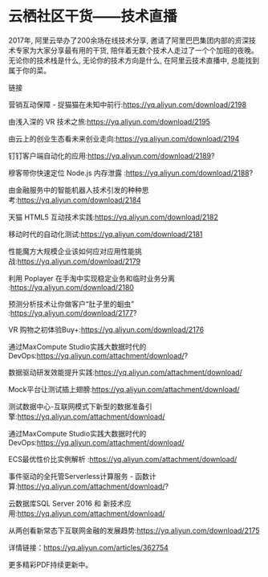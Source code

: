 # 云栖社区干货——技术直播
2017年, 阿里云举办了200余场在线技术分享, 邀请了阿里巴巴集团内部的资深技术专家为大家分享最有用的干货, 陪伴着无数个技术人走过了一个个加班的夜晚。无论你的技术栈是什么, 无论你的技术方向是什么, 在阿里云技术直播中, 总能找到属于你的菜。

链接

营销互动保障 - 捉猫猫在未知中前行:https://yq.aliyun.com/download/2198

由浅入深的 VR 技术之旅:https://yq.aliyun.com/download/2195

由云上的创业生态看未来创业走向:https://yq.aliyun.com/download/2194

钉钉客户端自动化的应用:https://yq.aliyun.com/download/2189?

穆客带你快速定位 Node.js 内存泄露 :https://yq.aliyun.com/download/2188?

由金融服务中的智能机器人技术引发的种种思考:https://yq.aliyun.com/download/2184

天猫 HTML5 互动技术实践:https://yq.aliyun.com/download/2182

移动时代的自动化测试:https://yq.aliyun.com/download/2181

性能魔方大规模企业该如何应对应用性能挑战:https://yq.aliyun.com/download/2179

利用 Poplayer 在手淘中实现稳定业务和临时业务分离 :https://yq.aliyun.com/download/2180

预测分析技术让你做客户“肚子里的蛔虫” :https://yq.aliyun.com/download/2177?

VR 购物之初体验Buy+:https://yq.aliyun.com/download/2176

通过MaxCompute Studio实践大数据时代的DevOps:https://yq.aliyun.com/attachment/download/?

数据驱动研发效能提升实践:https://yq.aliyun.com/attachment/download/

Mock平台让测试插上翅膀:https://yq.aliyun.com/attachment/download/

测试数据中心-互联网模式下新型的数据准备引擎:https://yq.aliyun.com/attachment/download/

通过MaxCompute Studio实践大数据时代的DevOps:https://yq.aliyun.com/attachment/download/

ECS最优性价比实例解析 :https://yq.aliyun.com/attachment/download/

事件驱动的全托管Serverless计算服务 - 函数计算:https://yq.aliyun.com/attachment/download/?
  
云数据库SQL Server 2016 和 新技术应用:https://yq.aliyun.com/attachment/download/

从两创看新常态下互联网金融的发展趋势:https://yq.aliyun.com/download/2175

详情链接：https://yq.aliyun.com/articles/362754

更多精彩PDF持续更新中。
